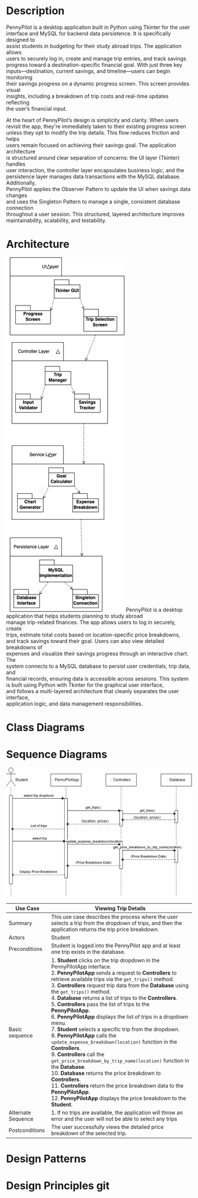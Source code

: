 # Description
PennyPilot is a desktop application built in Python using Tkinter for the user    
interface and MySQL for backend data persistence. It is specifically designed to     
assist students in budgeting for their study abroad trips. The application allows     
users to securely log in, create and manage trip entries, and track savings     
progress toward a destination-specific financial goal. With just three key      
inputs—destination, current savings, and timeline—users can begin monitoring     
their savings progress on a dynamic progress screen. This screen provides visual      
insights, including a breakdown of trip costs and real-time updates reflecting    
the user’s financial input.

At the heart of PennyPilot’s design is simplicity and clarity. When users     
revisit the app, they're immediately taken to their existing progress screen      
unless they opt to modify the trip details. This flow reduces friction and helps     
users remain focused on achieving their savings goal. The application architecture     
is structured around clear separation of concerns: the UI layer (Tkinter) handles     
user interaction, the controller layer encapsulates business logic, and the      
persistence layer manages data transactions with the MySQL database. Additionally,      
PennyPilot applies the Observer Pattern to update the UI when savings data changes     
and uses the Singleton Pattern to manage a single, consistent database connection     
throughout a user session. This structured, layered architecture improves       
maintainability, scalability, and testability.

# Architecture    
![image](Deliverable5_images/High_Level.drawio.png)
PennyPilot is a desktop application that helps students planning to study abroad   
manage trip-related finances. The app allows users to log in securely, create    
trips, estimate total costs based on location-specific price breakdowns,   
and track savings toward their goal. Users can also view detailed breakdowns of   
expenses and visualize their savings progress through an interactive chart. The   
system connects to a MySQL database to persist user credentials, trip data, and    
financial records, ensuring data is accessible across sessions.
This system is built using Python with Tkinter for the graphical user interface,    
and follows a multi-layered architecture that cleanly separates the user interface,    
application logic, and data management responsibilities.


# Class Diagrams   

# Sequence Diagrams   

![image](Deliverable5_images/Sequence%20Diagram.png)

| Use Case         | Viewing Trip Details                                                                                                                      |
|------------------|-------------------------------------------------------------------------------------------------------------------------------------------|
| Summary          | This use case describes the process where the user selects a trip from the dropdown of trips, and then the application returns the trip price breakdown. |
| Actors           | Student                                                                                                                                   |
| Preconditions    | Student is logged into the PennyPilot app and at least one trip exists in the database.                                                   |
| Basic sequence   | 1. **Student** clicks on the trip dropdown in the PennyPilotApp interface.  <br> 2. **PennyPilotApp** sends a request to **Controllers** to retrieve available trips via the `get_trips()` method.  <br> 3. **Controllers** request trip data from the **Database** using the `get_trips()` method.  <br> 4. **Database** returns a list of trips to the **Controllers**.  <br> 5. **Controllers** pass the list of trips to the **PennyPilotApp**.  <br> 6. **PennyPilotApp** displays the list of trips in a dropdown menu.  <br> 7. **Student** selects a specific trip from the dropdown.  <br> 8. **PennyPilotApp** calls the `update_expense_breakdown(location)` function in the **Controllers**.  <br> 9. **Controllers** call the `get_price_breakdown_by_trip_name(location)` function in the **Database**.  <br> 10. **Database** returns the price breakdown to **Controllers**.  <br> 11. **Controllers** return the price breakdown data to the **PennyPilotApp**.  <br> 12. **PennyPilotApp** displays the price breakdown to the **Student**. |
| Alternate Sequence | 1. If no trips are available, the application will throw an error and the user will not be able to select any trips |
| Postconditions   | The user successfully views the detailed price breakdown of the selected trip.                                                           |

# Design Patterns   

# Design Principles  git 